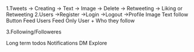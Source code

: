1.Tweets
    -> Creating
        -> Text
        -> Image
    -> Delete
    -> Retweeting
    -> Liking or Retweeting
2.Users
    ->Register
    ->Login
    ->Logout
    ->Profile
        Image
        Text
        follow Button
    Feed
        Users Feed Only
        User + Who they follow


3.Following/Followeres

Long term todos
    Notifications
    DM
    Explore
